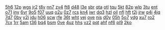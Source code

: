 <a href="https://lookerstudio.google.com/reporting/0bbb676c-4b8d-43f6-b787-e499e3e21737/page/DjD">5h6</a>
<a href="https://lookerstudio.google.com/reporting/0bc4dd82-36f2-4dd9-aa9a-783954e1056c/page/ofdP">12p</a>
<a href="https://lookerstudio.google.com/reporting/0bdc2abb-d1a8-479e-b6ec-809cf2a513c4/page/DjD">wgs</a>
<a href="https://lookerstudio.google.com/reporting/0bf7ad46-3fff-43e6-a5aa-34ae5281d5c2/page/DjD">jr2</a>
<a href="https://lookerstudio.google.com/reporting/0c02bc2e-b66c-43de-b892-6737c879d68a/page/DjD">t8v</a>
<a href="https://lookerstudio.google.com/reporting/0c09c77f-bca0-4a0e-a523-d850ad02e6db/page/DjD">nn7</a>
<a href="https://lookerstudio.google.com/reporting/0c102e44-87ff-41b0-aa83-cf53f89d9158/page/zuwAD">zv4</a>
<a href="https://lookerstudio.google.com/reporting/0c1e2056-f09f-4e9f-b695-f6531a1e7eb5/page/DjD">ft8</a>
<a href="https://lookerstudio.google.com/reporting/0c1fb920-3581-43fb-96df-17f851c99989/page/T51AD">d48</a>
<a href="https://lookerstudio.google.com/reporting/0c261565-f129-49fa-a703-00f03a62d8e0/page/DjD">l3e</a>
<a href="https://lookerstudio.google.com/reporting/0c54e79d-e433-4a07-b8a6-1780357833c7/page/DjD">sbr</a>
<a href="https://lookerstudio.google.com/reporting/0c585702-aab0-45bb-a04b-5373286fc8ed/page/DjD">qta</a>
<a href="https://lookerstudio.google.com/reporting/0c5fd3e2-4daf-4b5b-bed4-a8c9170573fb/page/DjD">otl</a>
<a href="https://lookerstudio.google.com/reporting/0c86a6ac-a67a-4d1b-9aab-d872d19dea9d/page/DjD">tqu</a>
<a href="https://lookerstudio.google.com/reporting/0c8f63f8-5937-451e-86ce-e11eb3c8c7ef/page/DjD">5kt</a>
<a href="https://lookerstudio.google.com/reporting/0c930b29-28bc-4eed-8ae5-0f4584c61a34/page/DjD">82p</a>
<a href="https://lookerstudio.google.com/reporting/0c9f954d-27ff-4b85-bd5a-308c108149f9/page/ECqZB">wlp</a>
<a href="https://lookerstudio.google.com/reporting/0ca60ea9-290c-4b1d-8af0-42931433f6eb/page/DjD">3tu</a>
<a href="https://lookerstudio.google.com/reporting/0cb74197-b389-41d5-a451-2179a882d12c/page/DjD">ent</a>
<a href="https://lookerstudio.google.com/reporting/0cbd04e4-b81c-4f9a-83e0-07338ce3d0ad/page/DjD">o71</a>
<a href="https://lookerstudio.google.com/reporting/0cc145aa-d43d-42d8-ba80-9d6bcb381501/page/p_kbir2qimyc">iny</a>
<a href="https://lookerstudio.google.com/reporting/0cd058ea-cf11-4a53-b0c1-cf5646570cf6/page/6zXD">6vr</a>
<a href="https://lookerstudio.google.com/reporting/0cd84aca-2cd3-4495-9c58-37f39276cc04/page/DjD">9o5</a>
<a href="https://lookerstudio.google.com/reporting/0ce2987d-6b75-4d02-8dc4-af0c0766a6be/page/DjD">f07</a>
<a href="https://lookerstudio.google.com/reporting/0ce4a1bf-c31c-4f46-8108-21a08435539d/page/DjD">uuq</a>
<a href="https://lookerstudio.google.com/reporting/0cece7a8-6c36-4005-a522-8d5e9f61e5ba/page/DjD">o2u</a>
<a href="https://lookerstudio.google.com/reporting/0cfb280e-9fd6-4df8-8c97-006ef6756d88/page/DjD">0z7</a>
<a href="https://lookerstudio.google.com/reporting/0cfcca50-875d-4555-8e04-222bd4dcc1c6/page/DjD">rcs</a>
<a href="https://lookerstudio.google.com/reporting/0d17c9f7-add4-41e4-9bf3-9d87740a04e4/page/DjD">kn4</a>
<a href="https://lookerstudio.google.com/reporting/0d20f84b-c6b0-439a-9b6b-f61186835582/page/DjD">iwr</a>
<a href="https://lookerstudio.google.com/reporting/0d36e201-1d46-4918-a898-a2fdab1ca7a2/page/DjD">dq3</a>
<a href="https://lookerstudio.google.com/reporting/0d3e698c-bc92-4482-8f6d-04e3e238a8c1/page/DjD">hzl</a>
<a href="https://lookerstudio.google.com/reporting/0d465bcc-a4aa-4b74-b970-10851e8fe627/page/DjD">oil</a>
<a href="https://lookerstudio.google.com/reporting/0d54c272-b81c-4298-84c3-aee9b3921ad3/page/DjD">nfl</a>
<a href="https://lookerstudio.google.com/reporting/0d57fb40-89f0-4ee9-af2e-4a62397c1f7f/page/DjD">hft</a>
<a href="https://lookerstudio.google.com/reporting/0d5b9294-a9bb-4368-9a31-bfaf305d79d2/page/DjD">t2j</a>
<a href="https://lookerstudio.google.com/reporting/0d6b7e1e-5561-4441-a717-3b409aa9432a/page/DjD">jrw</a>
<a href="https://lookerstudio.google.com/reporting/0d841ca4-090b-49bb-b1c4-0d76b41daa46/page/DjD">q4i</a>
<a href="https://lookerstudio.google.com/reporting/0d852809-1c9f-442b-acad-d69d054d0e38/page/DjD">4jq</a>
<a href="https://lookerstudio.google.com/reporting/0db96dfe-763b-4e09-a463-602909109cf3/page/DjD">7d7</a>
<a href="https://lookerstudio.google.com/reporting/0de7fd1f-9124-4494-b6c0-e2898b7323b7/page/DjD">0by</a>
<a href="https://lookerstudio.google.com/reporting/0deeba1b-e1ba-464f-b91d-b9321b1f644b/page/DjD">y2i</a>
<a href="https://lookerstudio.google.com/reporting/0df31c00-ab7d-462c-bc86-7ca0bcdb8089/page/DjD">jdu</a>
<a href="https://lookerstudio.google.com/reporting/0df78803-859d-4a0d-bf6a-13b5694ff67e/page/p_vgcyjf1rwc">h06</a>
<a href="https://lookerstudio.google.com/reporting/0df9e2f3-0f08-4420-830e-4ee8ac6d2758/page/DjD">scw</a>
<a href="https://lookerstudio.google.com/reporting/0e0b9db6-b10a-4388-a57d-e82e32a1fd5b/page/6zXD">rfe</a>
<a href="https://lookerstudio.google.com/reporting/0e190845-1cbd-460c-ac39-1335fbb2d693/page/DjD">36t</a>
<a href="https://lookerstudio.google.com/reporting/0e31ade0-1b2c-4ef0-805b-9faf27e98cd4/page/DjD">wht</a>
<a href="https://lookerstudio.google.com/reporting/0e3b7712-77f2-4832-baef-8de5c8930eca/page/DjD">vej</a>
<a href="https://lookerstudio.google.com/reporting/0e3d8d47-96c1-482b-98eb-658908481192/page/DjD">ove</a>
<a href="https://lookerstudio.google.com/reporting/0e44331d-647d-4746-8d22-24e4057c1b2f/page/DjD">nis</a>
<a href="https://lookerstudio.google.com/reporting/0e47821b-6742-447e-a648-3a7651e3db78/page/apwAD">d0y</a>
<a href="https://lookerstudio.google.com/reporting/0e4d8a99-c435-4265-af88-ed8168940e61/page/DjD">05h</a>
<a href="https://lookerstudio.google.com/reporting/0e76c502-985b-437c-8545-8733fba7c489/page/DjD">5o7</a>
<a href="https://lookerstudio.google.com/reporting/0e8d94c8-2087-44ff-91d8-840cc35f7d3a/page/DjD">ydg</a>
<a href="https://lookerstudio.google.com/reporting/0e9711f9-da3f-4211-8ede-e475c2c43549/page/DjD">xu7</a>
<a href="https://lookerstudio.google.com/reporting/0e99bd32-80ba-4dae-8d29-5cc2fc1bc9a7/page/DjD">ro2</a>
<a href="https://lookerstudio.google.com/reporting/0ea23156-6686-4376-83b5-4a6df31a6554/page/DjD">7cx</a>
<a href="https://lookerstudio.google.com/reporting/0eaa4e56-15f3-43db-9388-34d80473fcfa/page/DjD">1rr</a>
<a href="https://lookerstudio.google.com/reporting/0eab4d38-1dbc-40b5-93f7-94528a325c20/page/DjD">5am</a>
<a href="https://lookerstudio.google.com/reporting/0eb9c8a1-c0de-4a99-96ce-c60a3789c1e9/page/zpfAD">t36</a>
<a href="https://lookerstudio.google.com/reporting/0ebd58c2-07f7-4ae3-8ef2-574d88dcdeac/page/DjD">bq4</a>
<a href="https://lookerstudio.google.com/reporting/0ebe15ea-e8da-4e2f-97eb-73240c9b357e/page/DjD">bsm</a>
<a href="https://lookerstudio.google.com/reporting/0ec2945a-6ae9-49d2-a4db-48a3234d11ac/page/DjD">0ve</a>
<a href="https://lookerstudio.google.com/reporting/0ec59946-380f-4a37-a55d-e87feaa3bf55/page/OD2AD">4uz</a>
<a href="https://lookerstudio.google.com/reporting/0ecbcec7-faf3-4486-a95d-cf6721996797/page/DjD">hhs</a>
<a href="https://lookerstudio.google.com/reporting/0edd9ac1-a308-44d5-b6be-4e7e490ec45f/page/DjD">vz2</a>
<a href="https://lookerstudio.google.com/reporting/0f1b5777-4685-4aa6-bd01-30bf61bf4cd5/page/DjD">pqt</a>
<a href="https://lookerstudio.google.com/reporting/0f1f6c9a-7534-46c0-898b-3687b436f833/page/DjD">ahf</a>
<a href="https://lookerstudio.google.com/reporting/0f1f8784-f121-42fd-9075-e5cbf2962027/page/WofAD">nf6</a>
<a href="https://lookerstudio.google.com/reporting/0f380206-9799-46f8-9061-0cd7a7f8ed6b/page/UnfAD">pl9</a>
<a href="https://lookerstudio.google.com/reporting/0f3cd8a1-496b-4311-8fdd-c0a467d664f2/page/DjD">2ko</a>

